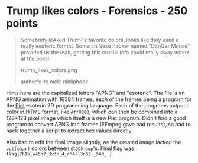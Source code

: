 # Trump likes colors - Forensics - 250 points

> Somebody leAked TrumP's favorite colors, looks like they used a really esoteric format. Some chiNese hacker named "DanGer Mouse" provided us the leak, getting this crucial info could really sway voters at the polls!
> 
> trump_likes_colors.png
> 
> author's irc nick: nihliphobe

Hints here are the capitalized letters "APNG" and "esoteric". The file is an APNG animation with 16384 frames, each of the frames being a program for the [Piet](http://www.dangermouse.net/esoteric/piet.html) esoteric 2D programming language. Each of the programs output a color in HTML format, like `#ff0000`, which can then be combined into a 128*128 pixel image which itself is a new Piet program. Didn't find a good program to convert APNG into frames (FFmpeg gave bad results), so had to hack together a script to extract hex values directly.

Also had to edit the final image slightly, as the created image lacked the `out(char)` colors between stack `pop`'s. Final flag was `flag{7h15_w45n7_3v3n_4_ch4ll3n63._54d_.}`
